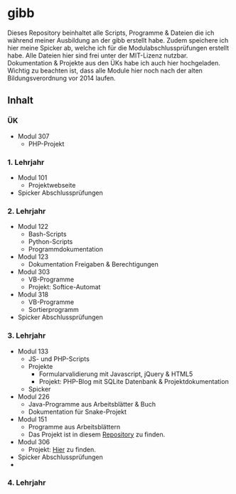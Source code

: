 # gibb
Dieses Repository beinhaltet alle Scripts, Programme & Dateien die ich während meiner Ausbildung an der gibb erstellt habe. Zudem speichere ich hier meine Spicker ab, welche ich für die Modulabschlussprüfungen erstellt habe. Alle Dateien hier sind frei unter der MIT-Lizenz nutzbar. Dokumentation & Projekte aus den ÜKs habe ich auch hier hochgeladen. Wichtig zu beachten ist, dass alle Module hier noch nach der alten Bildungsverordnung vor 2014 laufen. 

## Inhalt
### ÜK
* Modul 307
  * PHP-Projekt

### 1. Lehrjahr
* Modul 101
  * Projektwebseite
* Spicker Abschlussprüfungen

### 2. Lehrjahr
* Modul 122
  * Bash-Scripts
  * Python-Scripts
  * Programmdokumentation
* Modul 123
  * Dokumentation Freigaben & Berechtigungen
* Modul 303
  * VB-Programme
  * Projekt: Softice-Automat
* Modul 318
  * VB-Programme
  * Sortierprogramm
* Spicker Abschlussprüfungen

### 3. Lehrjahr
* Modul 133
  * JS- und PHP-Scripts
  * Projekte
    * Formularvalidierung mit Javascript, jQuery & HTML5
    * Projekt: PHP-Blog mit SQLite Datenbank & Projektdokumentation
  * Spicker
* Modul 226
  * Java-Programme aus Arbeitsblätter & Buch
  * Dokumentation für Snake-Projekt
* Modul 151
  * Programme aus Arbeitsblättern 
  * Das Projekt ist in diesem [Repository](https://github.com/severinkaderli/Modul151-Projekt) zu finden.
* Modul 306
  * Projekt: [Hier](https://github.com/martyschaer/SchoolDashboard) zu finden. 
* Spicker Abschlussprüfungen
* 
### 4. Lehrjahr
